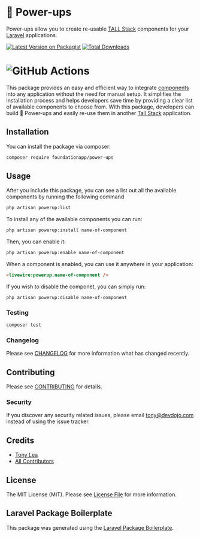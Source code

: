 # 🌟 Power-ups

Power-ups allow you to create re-usable [TALL Stack](https://tallstack.dev) components for your [Laravel](https://laravel.com) applications.

[![Latest Version on Packagist](https://img.shields.io/packagist/v/foundationapp/power-ups.svg?style=flat-square)](https://packagist.org/packages/foundationapp/power-ups)
[![Total Downloads](https://img.shields.io/packagist/dt/foundationapp/power-ups.svg?style=flat-square)](https://packagist.org/packages/foundationapp/power-ups)
# ![GitHub Actions](https://github.com/foundationapp/power-ups/actions/workflows/main.yml/badge.svg)

This package provides an easy and efficient way to integrate [components](https://laravel-livewire.com/docs/2.x/rendering-components) into any application without the need for manual setup. It simplifies the installation process and helps developers save time by providing a clear list of available components to choose from. With this package, developers can build 🍄 Power-ups and easily re-use them in another [Tall Stack](https://tallstack.dev) application.

## Installation

You can install the package via composer:

```bash
composer require foundationapp/power-ups
```

## Usage

After you include this package, you can see a list out all the available components by running the following command

```bash
php artisan powerup:list
```

To install any of the available components you can run:

```bash
php artisan powerup:install name-of-component
```

Then, you can enable it:

```bash
php artisan powerup:enable name-of-component
``` 

When a component is enabled, you can use it anywhere in your application:

```html
<livewire:powerup.name-of-component />
```

If you wish to disable the componet, you can simply run:

```
php artisan powerup:disable name-of-component
```

### Testing

```bash
composer test
```

### Changelog

Please see [CHANGELOG](CHANGELOG.md) for more information what has changed recently.

## Contributing

Please see [CONTRIBUTING](CONTRIBUTING.md) for details.

### Security

If you discover any security related issues, please email tony@devdojo.com instead of using the issue tracker.

## Credits

-   [Tony Lea](https://github.com/foundationapp)
-   [All Contributors](../../contributors)

## License

The MIT License (MIT). Please see [License File](LICENSE.md) for more information.

## Laravel Package Boilerplate

This package was generated using the [Laravel Package Boilerplate](https://laravelpackageboilerplate.com).
